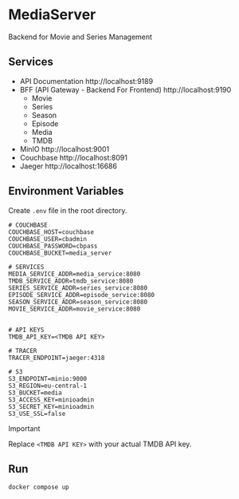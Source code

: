 # MediaServer

Backend for Movie and Series Management

## Services
- API Documentation http://localhost:9189
- BFF (API Gateway - Backend For Frontend) http://localhost:9190
    - Movie
    - Series
    - Season
    - Episode
    - Media
    - TMDB
- MinIO http://localhost:9001
- Couchbase http://localhost:8091
- Jaeger http://localhost:16686

## Environment Variables

Create `.env` file in the root directory.

```env
# COUCHBASE
COUCHBASE_HOST=couchbase
COUCHBASE_USER=cbadmin
COUCHBASE_PASSWORD=cbpass
COUCHBASE_BUCKET=media_server

# SERVICES
MEDIA_SERVICE_ADDR=media_service:8080
TMDB_SERVICE_ADDR=tmdb_service:8080
SERIES_SERVICE_ADDR=series_service:8080
EPISODE_SERVICE_ADDR=episode_service:8080
SEASON_SERVICE_ADDR=season_service:8080
MOVIE_SERVICE_ADDR=movie_service:8080


# API KEYS
TMDB_API_KEY=<TMDB API KEY>

# TRACER
TRACER_ENDPOINT=jaeger:4318

# S3
S3_ENDPOINT=minio:9000
S3_REGION=eu-central-1
S3_BUCKET=media
S3_ACCESS_KEY=minioadmin
S3_SECRET_KEY=minioadmin
S3_USE_SSL=false
```

> [!IMPORTANT]  
> Replace `<TMDB API KEY>` with your actual TMDB API key.

## Run

```bash
docker compose up
```
	
